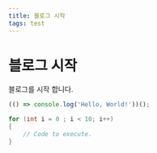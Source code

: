 ```yaml
---
title: 블로그 시작
tags: test
---
```


# 블로그 시작
블로그를 시작 합니다.


```javascript
(() => console.log('Hello, World!'))();
```

```csharp
for (int i = 0 ; i < 10; i++)
{
    // Code to execute.
}
```